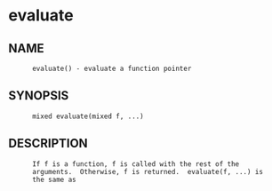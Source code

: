 # evaluate
## NAME
          evaluate() - evaluate a function pointer

## SYNOPSIS
          mixed evaluate(mixed f, ...)

## DESCRIPTION
          If f is a function, f is called with the rest of the
          arguments.  Otherwise, f is returned.  evaluate(f, ...) is
          the same as
